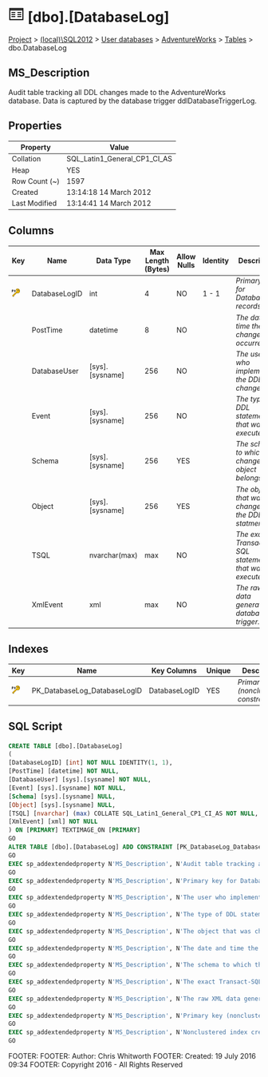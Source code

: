 
# ![Tables](../../../../Images/Table32.png) [dbo].[DatabaseLog]

[Project](../../../../index.md) > [(local)\\SQL2012](../../../index.md) > [User databases](../../index.md) > [AdventureWorks](../index.md) > [Tables](Tables_.md) > dbo.DatabaseLog

## <a name="#description"></a>MS_Description
Audit table tracking all DDL changes made to the AdventureWorks database. Data is captured by the database trigger ddlDatabaseTriggerLog.
## <a name="#properties"></a>Properties

| Property | Value |
|---|---|
| Collation | SQL_Latin1_General_CP1_CI_AS |
| Heap | YES |
| Row Count (~) | 1597 |
| Created | 13:14:18 14 March 2012 |
| Last Modified | 13:14:41 14 March 2012 |


## <a name="#columns"></a>Columns

| Key | Name | Data Type | Max Length (Bytes) | Allow Nulls | Identity | Description |
|---|---|---|---|---|---|---|
| [![Primary Key PK_DatabaseLog_DatabaseLogID: DatabaseLogID](../../../../Images/pk.png)](#indexes) | DatabaseLogID | int | 4 | NO | 1 - 1 | _Primary key for DatabaseLog records._ |
|  | PostTime | datetime | 8 | NO |  | _The date and time the DDL change occurred._ |
|  | DatabaseUser | [sys].[sysname] | 256 | NO |  | _The user who implemented the DDL change._ |
|  | Event | [sys].[sysname] | 256 | NO |  | _The type of DDL statement that was executed._ |
|  | Schema | [sys].[sysname] | 256 | YES |  | _The schema to which the changed object belongs._ |
|  | Object | [sys].[sysname] | 256 | YES |  | _The object that was changed by the DDL statment._ |
|  | TSQL | nvarchar(max) | max | NO |  | _The exact Transact-SQL statement that was executed._ |
|  | XmlEvent | xml | max | NO |  | _The raw XML data generated by database trigger._ |


## <a name="#indexes"></a>Indexes

| Key | Name | Key Columns | Unique | Description |
|---|---|---|---|---|
| [![Primary Key PK_DatabaseLog_DatabaseLogID: DatabaseLogID](../../../../Images/pk.png)](#indexes) | PK_DatabaseLog_DatabaseLogID | DatabaseLogID | YES | _Primary key (nonclustered) constraint_ |


## <a name="#sqlscript"></a>SQL Script
```sql
CREATE TABLE [dbo].[DatabaseLog]
(
[DatabaseLogID] [int] NOT NULL IDENTITY(1, 1),
[PostTime] [datetime] NOT NULL,
[DatabaseUser] [sys].[sysname] NOT NULL,
[Event] [sys].[sysname] NOT NULL,
[Schema] [sys].[sysname] NULL,
[Object] [sys].[sysname] NULL,
[TSQL] [nvarchar] (max) COLLATE SQL_Latin1_General_CP1_CI_AS NOT NULL,
[XmlEvent] [xml] NOT NULL
) ON [PRIMARY] TEXTIMAGE_ON [PRIMARY]
GO
ALTER TABLE [dbo].[DatabaseLog] ADD CONSTRAINT [PK_DatabaseLog_DatabaseLogID] PRIMARY KEY NONCLUSTERED  ([DatabaseLogID]) ON [PRIMARY]
GO
EXEC sp_addextendedproperty N'MS_Description', N'Audit table tracking all DDL changes made to the AdventureWorks database. Data is captured by the database trigger ddlDatabaseTriggerLog.', 'SCHEMA', N'dbo', 'TABLE', N'DatabaseLog', NULL, NULL
GO
EXEC sp_addextendedproperty N'MS_Description', N'Primary key for DatabaseLog records.', 'SCHEMA', N'dbo', 'TABLE', N'DatabaseLog', 'COLUMN', N'DatabaseLogID'
GO
EXEC sp_addextendedproperty N'MS_Description', N'The user who implemented the DDL change.', 'SCHEMA', N'dbo', 'TABLE', N'DatabaseLog', 'COLUMN', N'DatabaseUser'
GO
EXEC sp_addextendedproperty N'MS_Description', N'The type of DDL statement that was executed.', 'SCHEMA', N'dbo', 'TABLE', N'DatabaseLog', 'COLUMN', N'Event'
GO
EXEC sp_addextendedproperty N'MS_Description', N'The object that was changed by the DDL statment.', 'SCHEMA', N'dbo', 'TABLE', N'DatabaseLog', 'COLUMN', N'Object'
GO
EXEC sp_addextendedproperty N'MS_Description', N'The date and time the DDL change occurred.', 'SCHEMA', N'dbo', 'TABLE', N'DatabaseLog', 'COLUMN', N'PostTime'
GO
EXEC sp_addextendedproperty N'MS_Description', N'The schema to which the changed object belongs.', 'SCHEMA', N'dbo', 'TABLE', N'DatabaseLog', 'COLUMN', N'Schema'
GO
EXEC sp_addextendedproperty N'MS_Description', N'The exact Transact-SQL statement that was executed.', 'SCHEMA', N'dbo', 'TABLE', N'DatabaseLog', 'COLUMN', N'TSQL'
GO
EXEC sp_addextendedproperty N'MS_Description', N'The raw XML data generated by database trigger.', 'SCHEMA', N'dbo', 'TABLE', N'DatabaseLog', 'COLUMN', N'XmlEvent'
GO
EXEC sp_addextendedproperty N'MS_Description', N'Primary key (nonclustered) constraint', 'SCHEMA', N'dbo', 'TABLE', N'DatabaseLog', 'CONSTRAINT', N'PK_DatabaseLog_DatabaseLogID'
GO
EXEC sp_addextendedproperty N'MS_Description', N'Nonclustered index created by a primary key constraint.', 'SCHEMA', N'dbo', 'TABLE', N'DatabaseLog', 'INDEX', N'PK_DatabaseLog_DatabaseLogID'
GO

```
FOOTER: FOOTER: Author:  Chris Whitworth
FOOTER: Created: 19 July 2016 09:34
FOOTER: Copyright 2016 - All Rights Reserved

